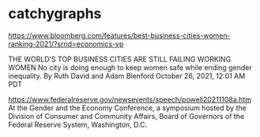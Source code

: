 # catchygraphs


https://www.bloomberg.com/features/best-business-cities-women-ranking-2021/?srnd=economics-vp

THE WORLD’S TOP BUSINESS CITIES ARE STILL FAILING WORKING WOMEN
No city is doing enough to keep women safe while ending gender inequality.
By Ruth David and Adam Blenford
October 26, 2021, 12:01 AM PDT

https://www.federalreserve.gov/newsevents/speech/powell20211108a.htm
At the Gender and the Economy Conference, a symposium hosted by the Division of Consumer and Community Affairs, Board of Governors of the Federal Reserve System, Washington, D.C. 
